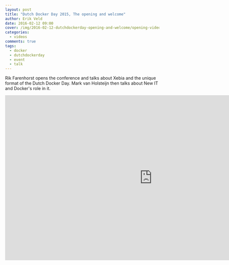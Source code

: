 ```yaml
---
layout: post
title: "Dutch Docker Day 2015, The opening and welcome"
author: Erik Veld
date: 2016-02-12 09:00
cover: /img/2016-02-12-dutchdockerday-opening-and-welcome/opening-video.png
categories:
  - videos
comments: true
tags:
  - docker
  - dutchdockerday
  - event
  - talk
---
```

Rik Farenhorst opens the conference and talks about Xebia and the unique format of the Dutch Docker Day. Mark van Holsteijn then talks about New IT and Docker's role in it.

<iframe
  width="960"
  height="540"
  src="http://www.youtube.com/embed/cQtgCQWuixs"
  frameborder="0"
  allowfullscreen>
</iframe>
